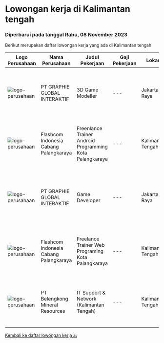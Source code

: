 
  # Lowongan kerja di Kalimantan tengah

  ### Diperbarui pada tanggal Rabu, 08 November 2023

  Berikut merupakan daftar lowongan kerja yang ada di Kalimantan tengah

  |Logo Perusahaan | Nama Perusahaan | Judul Pekerjaan | Gaji Pekerjaan | Lokasi | Deskripsi | Tanggal diunggah | Pranala |
  | -------------- | --------------- | --------------- | --------- | --------- | -------------- | ------- | ----------- |
  |![logo-perusahaan](https://image-service-cdn.seek.com.au/f9a751ea24d68e4658d0eb7882e2db58a9b95cb0/ee4dce1061f3f616224767ad58cb2fc751b8d2dc)|PT GRAPHIE GLOBAL INTERAKTIF|3D Game Modeller|---|Jakarta Raya|Job Responsibilities: Creating 3D Model character for game Smoothing a 3D file Editing 3D File UV Unwrap texturing Humanoid Rigging Required Software...|Senin, 06 November 2023|https://www.jobstreet.co.id/id/job/3d-game-modeller-4519808?token=0~e8fb8fd1-0da4-4f2d-94d1-11faa3988d8d&sectionRank=1&jobId=jobstreet-id-job-4519808|
|![logo-perusahaan](https://i.ibb.co/sqvTCh9/112815900-stock-vector-no-image-available-icon-flat-vector.webp)|Flashcom Indonesia Cabang Palangkaraya|Freenlance Trainer Android Programming Kota Palangkaraya|---|Kalimantan Tengah|- Pendidikan minimal S1- Punya pengalaman di bidang tsb- Cekatan dalam bekerja   Jobdesk- Menguasai Java android programming, android studio &amp;...|Senin, 06 November 2023|https://www.jobstreet.co.id/id/job/freenlance-trainer-android-programming-kota-palangkaraya-1037347041?token=0~e8fb8fd1-0da4-4f2d-94d1-11faa3988d8d&sectionRank=2&jobId=jobstreet-id-job-1037347041|
|![logo-perusahaan](https://image-service-cdn.seek.com.au/f9a751ea24d68e4658d0eb7882e2db58a9b95cb0/ee4dce1061f3f616224767ad58cb2fc751b8d2dc)|PT GRAPHIE GLOBAL INTERAKTIF|Game Developer|---|Jakarta Raya|Deskripsi Pekerjaan : Usia maksimal 40 tahun Pendidikan terakhir minimal D3 Menyenangi dunia aplikasi komputer dan pembuatan game Mempunyai kemampuan...|Senin, 30 Oktober 2023|https://www.jobstreet.co.id/id/job/game-developer-4513833?token=0~e8fb8fd1-0da4-4f2d-94d1-11faa3988d8d&sectionRank=3&jobId=jobstreet-id-job-4513833|
|![logo-perusahaan](https://i.ibb.co/sqvTCh9/112815900-stock-vector-no-image-available-icon-flat-vector.webp)|Flashcom Indonesia Cabang Palangkaraya|Freelance Trainer Web Programing Kota Palangkaraya|---|Kalimantan Tengah|KATEGORI PEKERJAANKategori Pekerjaan                 : Trainer Web ProgramingLevel Pekerjaan                      : Basic - Expert DESKRIPSI...|Kamis, 26 Oktober 2023|https://www.jobstreet.co.id/id/job/freelance-trainer-web-programing-kota-palangkaraya-1037277072?token=0~e8fb8fd1-0da4-4f2d-94d1-11faa3988d8d&sectionRank=4&jobId=jobstreet-id-job-1037277072|
|![logo-perusahaan](https://image-service-cdn.seek.com.au/aea2830a6a5ef7b23f5773b025191983b5991cc9/ee4dce1061f3f616224767ad58cb2fc751b8d2dc)|PT Belengkong Mineral Resources|IT Support & Network (Kalimantan Tengah)|---|Kalimantan Tengah|Kualifikasi: Pendidikan minimal S1 Teknik Komputer/Sistem Informasi/Teknik Informatika Usia maksimal 30 tahun Pengalaman minimal 2 tahun untuk posisi...|Kamis, 19 Oktober 2023|https://www.jobstreet.co.id/id/job/it-support-network-kalimantan-tengah-4504126?token=0~e8fb8fd1-0da4-4f2d-94d1-11faa3988d8d&sectionRank=5&jobId=jobstreet-id-job-4504126|


  [Kembali ke daftar lowongan kerja 🔙](../README.md#daftar-lowongan-kerja)
  